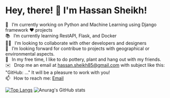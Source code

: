 # Hey, there! 👋 I'm Hassan Sheikh!
 🔭  I’m currently working on Python and Machine Learning using Django framework ❤️ projects <br>
📚  I’m currently learning RestAPI, Flask, and Docker <br>
🙋‍♂️  I’m looking to collaborate with other developers and designers <br>
🤝  I’m looking forward for contribue to projects with geographical or environmental aspects.<br>
🌱  In my free time, I like to do pottery, plant and hang out with my friends. <br>
✉️  Drop me an email at hassan.sheikh85@gmail.com with subject like this: "GitHub: ..." It will be a pleasure to work with you!<br>
📫  How to reach me: <a href="mailto:hassan.sheikh85@gmail.com">Email</a>

[![Top Langs](https://github-readme-stats-git-masterrstaa-rickstaa.vercel.app/api/top-langs/?username=hsheikh7)](https://github.com/anuraghazra/github-readme-stats)
![Anurag's GitHub stats](https://github-readme-stats.vercel.app/api?username=hsheikh7&show_icons=true&theme=transparent)



